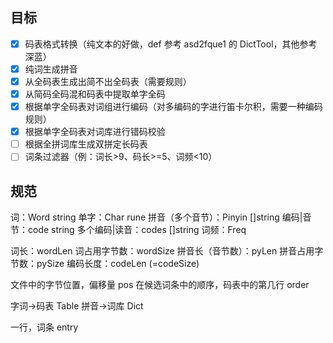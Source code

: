 ## 目标

- [x] 码表格式转换（纯文本的好做，def 参考 asd2fque1 的 DictTool，其他参考深蓝）
- [x] 纯词生成拼音
- [x] 从全码表生成出简不出全码表（需要规则）
- [x] 从简码全码混和码表中提取单字全码
- [x] 根据单字全码表对词组进行编码（对多编码的字进行笛卡尔积，需要一种编码规则）
- [x] 根据单字全码表对词库进行错码校验
- [ ] 根据全拼词库生成双拼定长码表
- [ ] 词条过滤器（例：词长>9、码长>=5、词频<10）

## 规范

词：Word string
单字：Char rune
拼音（多个音节）：Pinyin []string
编码|音节：code string
多个编码|读音：codes []string
词频：Freq

词长：wordLen
词占用字节数：wordSize
拼音长（音节数）：pyLen
拼音占用字节数：pySize
编码长度：codeLen (=codeSize)

文件中的字节位置，偏移量 pos
在候选词条中的顺序，码表中的第几行 order

字词->码表 Table
拼音->词库 Dict

一行，词条 entry

